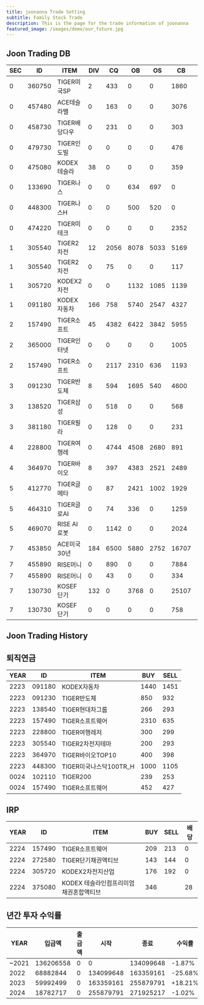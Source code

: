 ```yaml
---
title: joonanna Trade Setting
subtitle: Family Stock Trade
description: This is the page for the trade information of joonanna
featured_image: /images/demo/our_future.jpg
---
```

## Joon Trading DB

|SEC|ID|ITEM |DIV|CQ|OB|OS|CB|CS|
|---|--|-----|---|--|--|--|--|--|
|0|360750|TIGER미국SP|2|433|0|0|1860|1030|
|0|457480|ACE테슬라밸|0|163|0|0|3076|3190|
|0|458730|TIGER배당다우|0|231|0|0|303|0|
|0|479730|TIGER인도빌|0|0|0|0|476|493|
|0|475080|KODEX테슬라|38|0|0|0|359|338|
|0|133690|TIGER나스|0|0|634|697|0|0|
|0|448300|TIGER나스H|0|0|500|520|0|0|
|0|474220|TIGER미테크|0|0|0|0|2352|2409|
|1|305540|TIGER2차전|12|2056|8078|5033|5169|3793|
|1|305540|TIGER2차전|0|75|0|0|117|0|
|1|305720|KODEX2차전|0|0|1132|1085|1139|1161|
|1|091180|KODEX자동차|166|758|5740|2547|4327|6480|
|2|157490|TIGER소프트|45|4382|6422|3842|5955|3311|
|2|365000|TIGER인터넷|0|0|0|0|1005|1012|
|2|157490|TIGER소프트|0|2117|2310|636|1193|1168|
|3|091230|TIGER반도체|8|594|1695|540|4600|4202|
|3|138520|TIGER삼성|0|518|0|0|568|0|
|3|381180|TIGER필라|0|128|0|0|231|0|
|4|228800|TIGER여행레|0|4744|4508|2680|891|655|
|4|364970|TIGER바이오|8|397|4383|2521|2489|3910|
|5|412770|TIGER글메타|0|87|2421|1002|1929|3433|
|5|464310|TIGER글로AI|0|74|336| 0|1259|1607|
|5|469070|RISE AI로봇|0|1142|0|0|2024|982|
|7|453850|ACE미국30년|184|6500|5880|2752|16707|14555|
|7|455890|RISE머니|0|890|0|0|7884|3158|
|7|455890|RISE머니|0|43|0|0|334|106|
|7|130730|KOSEF단기|132|0|3768|0|25107|28818|
|7|130730|KOSEF단기|0|0|0|0|758|740|

## Joon Trading History
## 퇴직연금
|YEAR|ID|ITEM |BUY|SELL|
|----|--|-----|---|----|
|2223|091180|KODEX자동차|1440|1451|
|2223|091230|TIGER반도체|850|932|
|2223|138540|TIGER현대차그룹|266|293|
|2223|157490|TIGER소프트웨어|2310|635|
|2223|228800|TIGER여행레저|300|299|
|2223|305540|TIGER2차전지테마|200|293|
|2223|364970|TIGER바이오TOP10|400|398|
|2223|448300|TIGER미국나스닥100TR_H|1000|1105|
|0024|102110|TIGER200|239|253| 
|0024|157490|TIGER소프트웨어|452|427|

## IRP
|YEAR|ID|ITEM |BUY|SELL|배당|
|----|--|-----|---|----|--|
|2224|157490|TIGER소프트웨어|209|213|0|
|2224|272580|TIGER단기채권액티브|143|144|0| 
|2224|305720|KODEX2차전지산업|176|192|0|
|2224|375080|KODEX 테슬라인컴프리미엄채권혼합액티브|346||28|



## 년간 투자 수익률
|YEAR|입금액|출금액|시작|종료|수익률|
|----|--|-----|---|----|--|
|~2021|136206558|0|0|134099648|-1.87%|
|2022|68882844|0|134099648|163359161|-25.68%| 
|2023|59992499|0|163359161|255879791|+18.21%|
|2024|18782717|0|255879791|271925217|-1.02%|







